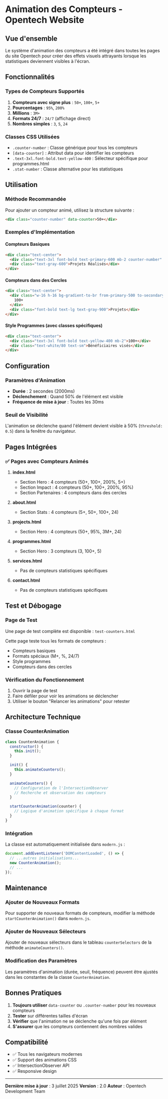 # Animation des Compteurs - Opentech Website

## Vue d'ensemble

Le système d'animation des compteurs a été intégré dans toutes les pages du site Opentech pour créer des effets visuels attrayants lorsque les statistiques deviennent visibles à l'écran.

## Fonctionnalités

### Types de Compteurs Supportés

1. **Compteurs avec signe plus** : `50+`, `100+`, `5+`
2. **Pourcentages** : `95%`, `200%`
3. **Millions** : `3M+`
4. **Formats 24/7** : `24/7` (affichage direct)
5. **Nombres simples** : `3`, `5`, `24`

### Classes CSS Utilisées

- `.counter-number` : Classe générique pour tous les compteurs
- `[data-counter]` : Attribut data pour identifier les compteurs
- `.text-3xl.font-bold.text-yellow-400` : Sélecteur spécifique pour programmes.html
- `.stat-number` : Classe alternative pour les statistiques

## Utilisation

### Méthode Recommandée

Pour ajouter un compteur animé, utilisez la structure suivante :

```html
<div class="counter-number" data-counter>50+</div>
```

### Exemples d'Implémentation

#### Compteurs Basiques
```html
<div class="text-center">
  <div class="text-3xl font-bold text-primary-600 mb-2 counter-number" data-counter>50+</div>
  <div class="text-gray-600">Projets Réalisés</div>
</div>
```

#### Compteurs dans des Cercles
```html
<div class="text-center">
  <div class="w-16 h-16 bg-gradient-to-br from-primary-500 to-secondary-500 rounded-full flex items-center justify-center text-white text-xl font-bold mx-auto mb-4 counter-number" data-counter>
    100+
  </div>
  <div class="font-bold text-lg text-gray-900">Projets</div>
</div>
```

#### Style Programmes (avec classes spécifiques)
```html
<div class="text-center">
  <div class="text-3xl font-bold text-yellow-400 mb-2">100+</div>
  <div class="text-white/80 text-sm">Bénéficiaires visés</div>
</div>
```

## Configuration

### Paramètres d'Animation

- **Durée** : 2 secondes (2000ms)
- **Déclenchement** : Quand 50% de l'élément est visible
- **Fréquence de mise à jour** : Toutes les 30ms

### Seuil de Visibilité

L'animation se déclenche quand l'élément devient visible à 50% (`threshold: 0.5`) dans la fenêtre du navigateur.

## Pages Intégrées

### ✅ Pages avec Compteurs Animés

1. **index.html**
   - Section Hero : 4 compteurs (50+, 100+, 200%, 5+)
   - Section Impact : 4 compteurs (50+, 100+, 200%, 95%)
   - Section Partenaires : 4 compteurs dans des cercles

2. **about.html**
   - Section Stats : 4 compteurs (5+, 50+, 100+, 24)

3. **projects.html**
   - Section Hero : 4 compteurs (50+, 95%, 3M+, 24)

4. **programmes.html**
   - Section Hero : 3 compteurs (3, 100+, 5)

5. **services.html**
   - Pas de compteurs statistiques spécifiques

6. **contact.html**
   - Pas de compteurs statistiques spécifiques

## Test et Débogage

### Page de Test

Une page de test complète est disponible : `test-counters.html`

Cette page teste tous les formats de compteurs :
- Compteurs basiques
- Formats spéciaux (M+, %, 24/7)
- Style programmes
- Compteurs dans des cercles

### Vérification du Fonctionnement

1. Ouvrir la page de test
2. Faire défiler pour voir les animations se déclencher
3. Utiliser le bouton "Relancer les animations" pour retester

## Architecture Technique

### Classe CounterAnimation

```javascript
class CounterAnimation {
  constructor() {
    this.init();
  }

  init() {
    this.animateCounters();
  }

  animateCounters() {
    // Configuration de l'IntersectionObserver
    // Recherche et observation des compteurs
  }

  startCounterAnimation(counter) {
    // Logique d'animation spécifique à chaque format
  }
}
```

### Intégration

La classe est automatiquement initialisée dans `modern.js` :

```javascript
document.addEventListener('DOMContentLoaded', () => {
  // ...autres initialisations...
  new CounterAnimation();
  // ...
});
```

## Maintenance

### Ajouter de Nouveaux Formats

Pour supporter de nouveaux formats de compteurs, modifier la méthode `startCounterAnimation()` dans `modern.js`.

### Ajouter de Nouveaux Sélecteurs

Ajouter de nouveaux sélecteurs dans le tableau `counterSelectors` de la méthode `animateCounters()`.

### Modification des Paramètres

Les paramètres d'animation (durée, seuil, fréquence) peuvent être ajustés dans les constantes de la classe `CounterAnimation`.

## Bonnes Pratiques

1. **Toujours utiliser** `data-counter` ou `.counter-number` pour les nouveaux compteurs
2. **Tester** sur différentes tailles d'écran
3. **Vérifier** que l'animation ne se déclenche qu'une fois par élément
4. **S'assurer** que les compteurs contiennent des nombres valides

## Compatibilité

- ✅ Tous les navigateurs modernes
- ✅ Support des animations CSS
- ✅ IntersectionObserver API
- ✅ Responsive design

---

**Dernière mise à jour** : 3 juillet 2025
**Version** : 2.0
**Auteur** : Opentech Development Team
